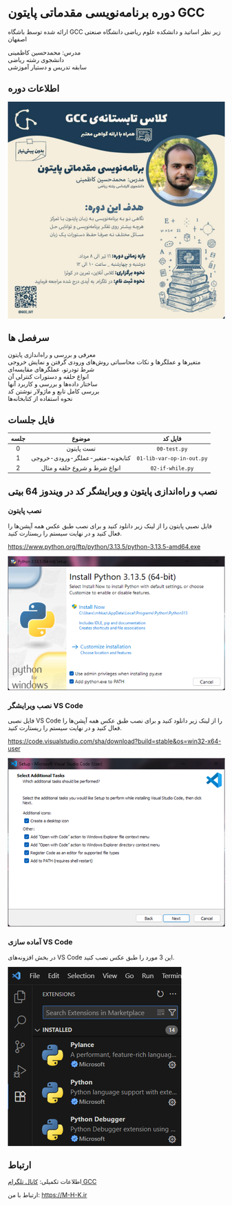 # دوره برنامه‌نویسی مقدماتی پایتون GCC
ارائه شده توسط باشگاه GCC زیر نظر اساتید و دانشکده علوم ریاضی دانشگاه صنعتی اصفهان

مدرس: محمدحسین کاظمینی  
دانشجوی رشته ریاضی  
سابقه تدریس و دستیار آموزشی

## اطلاعات دوره
![پوستر دوره](./assets/poster.jpg)

## سرفصل ها
معرفی و بررسی و راه‌اندازی پایتون  
متغیرها و عملگرها و نکات محاسباتی
روش‌های ورودی گرفتن و نمایش خروجی  
شرط تودرتو، عملگرهای مقایسه‌ای  
انواع حلقه و دستورات کنترلی آن  
ساختار داده‌ها و بررسی و کاربرد آنها  
بررسی کامل تابع و ماژولار نوشتن کد  
نحوه استفاده از کتابخانه‌ها  

## فایل جلسات
<div align="center">

| جلسه | موضوع | فایل کد |
|:---:|:-------------:|:-------------------:|
| 0 | تست پایتون | &lrm;`00-test.py` |
| 1 | کتابخونه-متغیر-عملگر-ورودی-خروجی| &lrm;`01-lib-var-op-in-out.py` |
| 2 | انواع شرط و شروع حلقه و مثال | &lrm;`02-if-while.py` |

</div>

## نصب و راه‌اندازی پایتون و ویرایشگر کد در ویندوز 64 بیتی
### نصب پایتون
فایل نصبی پایتون را از لینک زیر دانلود کنید و برای نصب طبق عکس همه آپشن‌ها را فعال کنید و در نهایت سیستم را ریستارت کنید.

https://www.python.org/ftp/python/3.13.5/python-3.13.5-amd64.exe

![نصب پایتون](./assets/py-install.png)

### نصب ویرایشگر VS Code
فایل نصبی VS Code را از لینک زیر دانلود کنید و برای نصب طبق عکس همه آپشن‌ها را فعال کنید و در نهایت سیستم را ریستارت کنید.

https://code.visualstudio.com/sha/download?build=stable&os=win32-x64-user

![نصب پایتون](./assets/vsc-install.png)

### آماده سازی VS Code
در بخش افزونه‌های VS Code این 3 مورد را طبق عکس نصب کنید.

![نصب پایتون](./assets/vsc-extensions.png)

## ارتباط

اطلاعات تکمیلی:
[کانال تلگرام GCC](https://t.me/gcc_iut)

ارتباط با من:
https://M-H-K.ir
